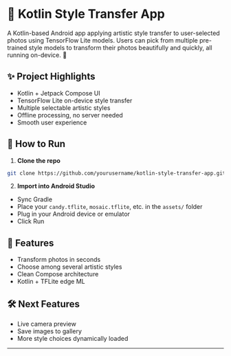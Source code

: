 
# 🎨 Kotlin Style Transfer App

A Kotlin-based Android app applying artistic style transfer to user-selected photos using TensorFlow Lite models. Users can pick from multiple pre-trained style models to transform their photos beautifully and quickly, all running on-device. 🚀

## ✨ Project Highlights

- Kotlin + Jetpack Compose UI  
- TensorFlow Lite on-device style transfer  
- Multiple selectable artistic styles  
- Offline processing, no server needed  
- Smooth user experience

## 🚀 How to Run

1. **Clone the repo**  
```bash
git clone https://github.com/yourusername/kotlin-style-transfer-app.git
```

2. **Import into Android Studio**  
- Sync Gradle  
- Place your `candy.tflite`, `mosaic.tflite`, etc. in the `assets/` folder  
- Plug in your Android device or emulator  
- Click Run  

## 📌 Features

- Transform photos in seconds  
- Choose among several artistic styles  
- Clean Compose architecture  
- Kotlin + TFLite edge ML  

## 🛠 Next Features

- Live camera preview  
- Save images to gallery  
- More style choices dynamically loaded

---
